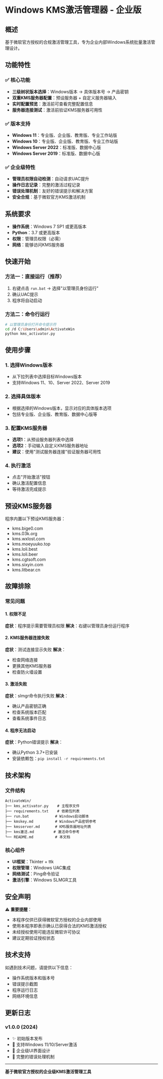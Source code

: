 # Windows KMS激活管理器 - 企业版

## 概述
基于微软官方授权的合规激活管理工具，专为企业内部Windows系统批量激活管理设计。

## 功能特性

### ✅ 核心功能
- **三级树状版本选择**：Windows版本 → 具体版本号 → 产品密钥
- **双重KMS服务器配置**：预设服务器 + 自定义服务器输入
- **实时配置预览**：激活前可查看完整配置信息
- **服务器连接测试**：激活前验证KMS服务器可用性

### ✅ 版本支持
- **Windows 11**：专业版、企业版、教育版、专业工作站版
- **Windows 10**：专业版、企业版、教育版、专业工作站版
- **Windows Server 2022**：标准版、数据中心版
- **Windows Server 2019**：标准版、数据中心版

### ✅ 企业级特性
- **管理员权限自动检测**：自动请求UAC提升
- **操作日志记录**：完整的激活过程记录
- **错误处理机制**：友好的错误提示和解决方案
- **安全合规**：基于微软官方KMS激活机制

## 系统要求

- **操作系统**：Windows 7 SP1 或更高版本
- **Python**：3.7 或更高版本
- **权限**：管理员权限（必需）
- **网络**：能够访问KMS服务器

## 快速开始

### 方法一：直接运行（推荐）
1. 右键点击 `run.bat` → 选择"以管理员身份运行"
2. 确认UAC提示
3. 程序将自动启动

### 方法二：命令行运行
```bash
# 以管理员身份打开命令提示符
cd /d C:\Users\admin\ActivateWin
python kms_activator.py
```

## 使用步骤

### 1. 选择Windows版本
- 从下拉列表中选择目标Windows版本
- 支持Windows 11、10、Server 2022、Server 2019

### 2. 选择具体版本
- 根据选择的Windows版本，显示对应的具体版本选项
- 包括专业版、企业版、教育版、数据中心版等

### 3. 配置KMS服务器
- **选项1**：从预设服务器列表中选择
- **选项2**：手动输入自定义KMS服务器地址
- **建议**：使用"测试服务器连接"验证服务器可用性

### 4. 执行激活
- 点击"开始激活"按钮
- 确认激活配置信息
- 等待激活完成提示

## 预设KMS服务器

程序内置以下预设KMS服务器：
- kms.bige0.com
- kms.03k.org
- kms.wxlost.com
- kms.moeyuuko.top
- kms.loli.best
- kms.loli.beer
- kms.cgtsoft.com
- kms.sixyin.com
- kms.litbear.cn

## 故障排除

### 常见问题

#### 1. 权限不足
**症状**：程序提示需要管理员权限
**解决**：右键以管理员身份运行程序

#### 2. KMS服务器连接失败
**症状**：测试连接显示失败
**解决**：
- 检查网络连接
- 更换其他KMS服务器
- 检查防火墙设置

#### 3. 激活失败
**症状**：slmgr命令执行失败
**解决**：
- 确认产品密钥正确
- 检查系统版本匹配
- 查看系统事件日志

#### 4. 程序无法启动
**症状**：Python错误提示
**解决**：
- 确认Python 3.7+已安装
- 安装依赖包：`pip install -r requirements.txt`

## 技术架构

### 文件结构
```
ActivateWin/
├── kms_activator.py    # 主程序文件
├── requirements.txt    # 依赖包列表
├── run.bat            # Windows启动脚本
├── kmskey.md          # Windows产品密钥参考
├── kmsserver.md       # KMS服务器地址列表
├── kms激活.md         # 激活命令参考
└── README.md          # 本文档
```

### 核心组件
- **UI框架**：Tkinter + ttk
- **权限管理**：Windows UAC集成
- **网络测试**：Ping命令验证
- **激活引擎**：Windows SLMGR工具

## 安全声明

⚠️ **重要提醒**：
- 本程序仅供已获得微软官方授权的企业内部使用
- 使用本程序即表示确认已获得合法的KMS激活授权
- 未经授权使用可能违反微软许可协议
- 建议定期验证授权状态

## 技术支持

如遇到技术问题，请提供以下信息：
- 操作系统版本和版本号
- 错误提示截图
- 程序运行日志
- 网络环境信息

## 更新日志

### v1.0.0 (2024)
- ✨ 初始版本发布
- 🎯 支持Windows 11/10/Server激活
- 🏢 企业级UI界面设计
- 🔧 完整的错误处理机制

---

**基于微软官方授权的企业级KMS激活管理工具**